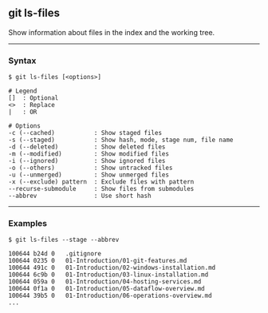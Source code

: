 ## git ls-files
Show information about files in the index and the working tree.

-------------------------------------------------------------------------------
### Syntax
```
$ git ls-files [<options>]

# Legend
[]  : Optional
<>  : Replace
|   : OR

# Options
-c (--cached)           : Show staged files
-s (--staged)           : Show hash, mode, stage num, file name
-d (--deleted)          : Show deleted files
-m (--modified)         : Show modified files
-i (--ignored)          : Show ignored files
-o (--others)           : Show untracked files
-u (--unmerged)         : Show unmerged files
-x (--exclude) pattern  : Exclude files with pattern
--recurse-submodule     : Show files from submodules
--abbrev                : Use short hash
```

-------------------------------------------------------------------------------
### Examples
```shell
$ git ls-files --stage --abbrev

100644 b24d 0   .gitignore
100644 0235 0   01-Introduction/01-git-features.md
100644 491c 0   01-Introduction/02-windows-installation.md
100644 6c9b 0   01-Introduction/03-linux-installation.md
100644 059a 0   01-Introduction/04-hosting-services.md
100644 0f1a 0   01-Introduction/05-dataflow-overview.md
100644 39b5 0   01-Introduction/06-operations-overview.md
...
```




